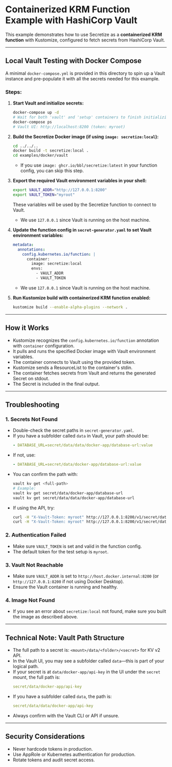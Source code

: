 # Containerized KRM Function Example with HashiCorp Vault

This example demonstrates how to use Secretize as a **containerized KRM function** with Kustomize, configured to fetch secrets from HashiCorp Vault.

---

## Local Vault Testing with Docker Compose

A minimal `docker-compose.yml` is provided in this directory to spin up a Vault instance and pre-populate it with all the secrets needed for this example.

### Steps:
1. **Start Vault and initialize secrets:**
   ```bash
   docker-compose up -d
   # Wait for both 'vault' and 'setup' containers to finish initializing
   docker-compose ps
   # Vault UI: http://localhost:8200 (token: myroot)
   ```
2. **Build the Secretize Docker image (if using `image: secretize:local`):**
   ```bash
   cd ../../..
   docker build -t secretize:local .
   cd examples/docker/vault
   ```
   - If you use `image: ghcr.io/bbl/secretize:latest` in your function config, you can skip this step.
3. **Export the required Vault environment variables in your shell:**
   ```bash
   export VAULT_ADDR="http://127.0.0.1:8200"
   export VAULT_TOKEN="myroot"
   ```
   These variables will be used by the Secretize function to connect to Vault.
   - We use `127.0.0.1` since Vault is running on the host machine.
4. **Update the function config in `secret-generator.yaml` to set Vault environment variables:**
   ```yaml
   metadata:
     annotations:
       config.kubernetes.io/function: |
         container:
           image: secretize:local
           envs:
             - VAULT_ADDR
             - VAULT_TOKEN
   ```
   - We use `127.0.0.1` since Vault is running on the host machine.

5. **Run Kustomize build with containerized KRM function enabled:**
   ```bash
   kustomize build --enable-alpha-plugins --network .
   ```

---

## How it Works

- Kustomize recognizes the `config.kubernetes.io/function` annotation with `container` configuration.
- It pulls and runs the specified Docker image with Vault environment variables.
- The container connects to Vault using the provided token.
- Kustomize sends a ResourceList to the container's stdin.
- The container fetches secrets from Vault and returns the generated Secret on stdout.
- The Secret is included in the final output.

---

## Troubleshooting

### 1. **Secrets Not Found**
- Double-check the secret paths in `secret-generator.yaml`.
- If you have a subfolder called `data` in Vault, your path should be:
  ```yaml
  - DATABASE_URL=secret/data/data/docker-app/database-url:value
  ```
- If not, use:
  ```yaml
  - DATABASE_URL=secret/data/docker-app/database-url:value
  ```
- You can confirm the path with:
  ```bash
  vault kv get <full-path>
  # Example:
  vault kv get secret/data/docker-app/database-url
  vault kv get secret/data/data/docker-app/database-url
  ```
- If using the API, try:
  ```bash
  curl -H "X-Vault-Token: myroot" http://127.0.0.1:8200/v1/secret/data/docker-app/database-url
  curl -H "X-Vault-Token: myroot" http://127.0.0.1:8200/v1/secret/data/data/docker-app/database-url
  ```

### 2. **Authentication Failed**
- Make sure `VAULT_TOKEN` is set and valid in the function config.
- The default token for the test setup is `myroot`.

### 3. **Vault Not Reachable**
- Make sure `VAULT_ADDR` is set to `http://host.docker.internal:8200` (or `http://127.0.0.1:8200` if not using Docker Desktop).
- Ensure the Vault container is running and healthy.

### 4. **Image Not Found**
- If you see an error about `secretize:local` not found, make sure you built the image as described above.

---

## Technical Note: Vault Path Structure

- The full path to a secret is: `<mount>/data/<folder>/<secret>` for KV v2 API.
- In the Vault UI, you may see a subfolder called `data`—this is part of your logical path.
- If your secret is at `data/docker-app/api-key` in the UI under the `secret` mount, the full path is:
  ```yaml
  secret/data/docker-app/api-key
  ```
- If you have a subfolder called `data`, the path is:
  ```yaml
  secret/data/data/docker-app/api-key
  ```
- Always confirm with the Vault CLI or API if unsure.

---

## Security Considerations

- Never hardcode tokens in production.
- Use AppRole or Kubernetes authentication for production.
- Rotate tokens and audit secret access. 